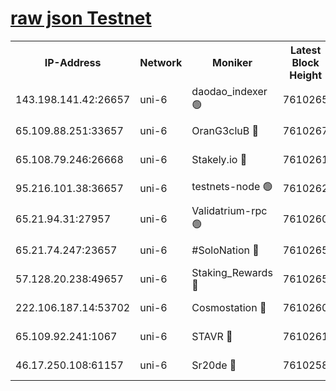 [raw json Testnet](https://rpc-check.junot.stavr.tech/junot/rpc-junot-result.json)
=


<table><tr><th>IP-Address</th><th>Network</th><th>Moniker</th><th>Latest Block Height</th><th>Earliest Block Height</th><th>Catching Up</th><th>Tx Index</th><th>Voting Power</th><th>Scan Time</th></tr><tr><td>143.198.141.42:26657</td><td>uni-6</td><td>daodao_indexer 🟢</td><td>7610265</td><td>1</td><td>False</td><td>off</td><td>0</td><td>2024-02-02T09:59:05.465027386UTC</td></tr><tr><td>65.109.88.251:33657</td><td>uni-6</td><td>OranG3cluB 🔴</td><td>7610267</td><td>1138541</td><td>False</td><td>on</td><td>11</td><td>2024-02-02T09:59:10.206645102UTC</td></tr><tr><td>65.108.79.246:26668</td><td>uni-6</td><td>Stakely.io 🔴</td><td>7610261</td><td>1570872</td><td>False</td><td>on</td><td>1736167</td><td>2024-02-02T09:58:55.534128905UTC</td></tr><tr><td>95.216.101.38:36657</td><td>uni-6</td><td>testnets-node 🟢</td><td>7610262</td><td>1615130</td><td>False</td><td>on</td><td>0</td><td>2024-02-02T09:58:57.991132570UTC</td></tr><tr><td>65.21.94.31:27957</td><td>uni-6</td><td>Validatrium-rpc 🟢</td><td>7610260</td><td>2943363</td><td>False</td><td>on</td><td>0</td><td>2024-02-02T09:58:50.694745556UTC</td></tr><tr><td>65.21.74.247:23657</td><td>uni-6</td><td>#SoloNation 🔴</td><td>7610265</td><td>5208001</td><td>False</td><td>on</td><td>112</td><td>2024-02-02T09:59:04.553857731UTC</td></tr><tr><td>57.128.20.238:49657</td><td>uni-6</td><td>Staking_Rewards 🔴</td><td>7610265</td><td>6514618</td><td>False</td><td>on</td><td>1008</td><td>2024-02-02T09:59:05.801116725UTC</td></tr><tr><td>222.106.187.14:53702</td><td>uni-6</td><td>Cosmostation 🔴</td><td>7610260</td><td>7473037</td><td>False</td><td>on</td><td>109003</td><td>2024-02-02T09:58:48.252967141UTC</td></tr><tr><td>65.109.92.241:1067</td><td>uni-6</td><td>STAVR 🔴</td><td>7610261</td><td>7502372</td><td>False</td><td>on</td><td>6054</td><td>2024-02-02T09:58:55.173297354UTC</td></tr><tr><td>46.17.250.108:61157</td><td>uni-6</td><td>Sr20de 🔴</td><td>7610258</td><td>7533733</td><td>False</td><td>on</td><td>37</td><td>2024-02-02T09:58:42.713203650UTC</td></tr></table>